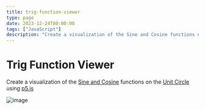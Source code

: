 ```yaml
---
title: trig-function-viewer
type: page
date: 2023-12-24T00:00:00
tags: ["JavaScript"]
description: "Create a visualization of the Sine and Cosine functions on the Unit Circle using p5.js"
---
```


# Trig Function Viewer

Create a visualization of the [Sine and Cosine](https://en.wikipedia.org/wiki/Sine_and_cosine) functions on the [Unit Circle](https://en.wikipedia.org/wiki/Unit_circle) using [p5.js](https://p5js.org/)

![image](https://github.com/JakeRoggenbuck/trig-function-viewer/assets/35516367/4b6b9599-6db7-45e4-a2af-b155993a1234)
